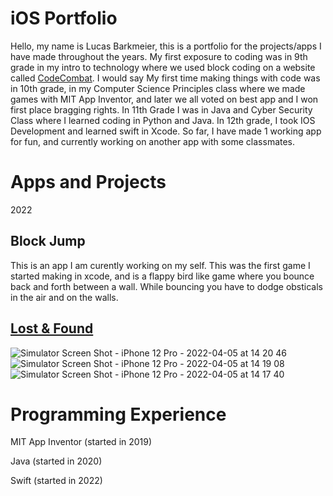 # iOS Portfolio
Hello, my name is Lucas Barkmeier, this is a portfolio for the projects/apps I have made throughout the years. My first exposure to coding was in 9th grade in my intro to technology where we used block coding on a website called [CodeCombat](https://codecombat.com/play/dungeon). I would say My first time making things with code was in 10th grade, in my Computer Science Principles class where we made games with MIT App Inventor, and later we all voted on best app and I won first place bragging rights. In 11th Grade I was in Java and Cyber Security Class where I learned coding in Python and Java. In 12th grade, I took IOS Development and learned swift in Xcode. So far, I have made 1 working app for fun, and currently working on another app with some classmates.

# Apps and Projects

2022

## Block Jump
This is an app I am curently working on my self. This was the first game I started making in xcode, and is a flappy bird like game where you bounce back and forth between a wall. While bouncing you have to dodge obsticals in the air and on the walls.

## [Lost & Found](https://github.com/EPHS-iOS/Minnesota-School-Lost-Found) 


![Simulator Screen Shot - iPhone 12 Pro - 2022-04-05 at 14 20 46](https://user-images.githubusercontent.com/70666783/161834221-1ce54291-c546-4e85-b3e7-651243689420.png)
![Simulator Screen Shot - iPhone 12 Pro - 2022-04-05 at 14 19 08](https://user-images.githubusercontent.com/70666783/161834223-d606d248-8d06-4ae7-b43c-1a9d6155ff6a.png)
![Simulator Screen Shot - iPhone 12 Pro - 2022-04-05 at 14 17 40](https://user-images.githubusercontent.com/70666783/161834225-20cf8da3-a514-49f9-abba-1cc9c423625d.png)



# Programming Experience
MIT App Inventor (started in 2019)

Java (started in 2020)

Swift (started in 2022)
